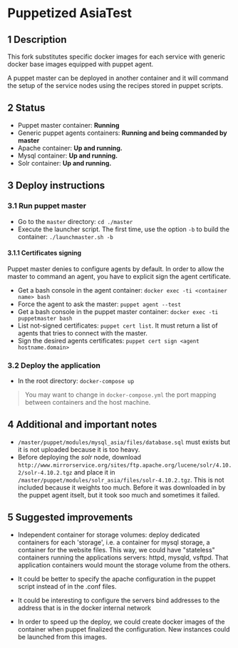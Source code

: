 # Puppetized AsiaTest

## 1 Description

This fork substitutes specific docker images for each service with generic docker base images equipped with puppet agent.

A puppet master can be deployed in another container and it will command the setup of the service nodes using the recipes stored in puppet scripts.

## 2 Status

- Puppet master container: __Running__
- Generic puppet agents containers: __Running and being commanded by master__
- Apache container: __Up and running.__
- Mysql container: __Up and running.__
- Solr container: __Up and running.__

## 3 Deploy instructions

### 3.1 Run puppet master
- Go to the `master` directory: `cd ./master`
- Execute the launcher script. The first time, use the option `-b` to build the container: `./launchmaster.sh -b`

#### 3.1.1 Certificates signing
Puppet master denies to configure agents by default. In order to allow the master to command an agent, you have to explicit sign the agent certificate.
- Get a bash console in the agent container: `docker exec -ti <container name> bash`
- Force the agent to ask the master: `puppet agent --test`
- Get a bash console in the puppet master container: `docker exec -ti puppetmaster bash`
- List not-signed certificates: `puppet cert list`. It must return a list of agents that tries to connect with the master.
- Sign the desired agents certificates: `puppet cert sign <agent hostname.domain>`


### 3.2 Deploy the application
- In the root directory: `docker-compose up`
> You may want to change in `docker-compose.yml` the port mapping between containers and the host machine.


## 4 Additional and important notes

- `/master/puppet/modules/mysql_asia/files/database.sql` must exists but it is not uploaded because it is too heavy.
- Before deploying the _solr_ node, download `http://www.mirrorservice.org/sites/ftp.apache.org/lucene/solr/4.10.2/solr-4.10.2.tgz` and place it in `/master/puppet/modules/solr_asia/files/solr-4.10.2.tgz`. This is not included because it weights too much. Before it was downloaded in by the puppet agent itselt, but it took soo much and sometimes it failed.

## 5 Suggested improvements
- Independent container for storage volumes: deploy dedicated containers for each 'storage', i.e. a container for mysql storage, a container for the website files. This way, we could have "stateless" containers running the applications servers: httpd, mysqld, vsftpd. That application containers would mount the storage volume from the others.

- It could be better to specify the apache configuration in the puppet script instead of in the .conf files.

- It could be interesting to configure the servers bind addresses to the address that is in the docker internal network

- In order to speed up the deploy, we could create docker images of the container when puppet finalized the configuration. New instances could be launched from this images.
